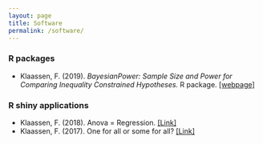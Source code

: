 ```yaml
---
layout: page
title: Software
permalink: /software/
---
```


### R packages

- Klaassen, F. (2019). *BayesianPower: Sample Size and Power for Comparing Inequality Constrained Hypotheses.* R package. [[webpage]](https://CRAN.R-project.org/package=BayesianPower)

### R shiny applications

- Klaassen, F. (2018). Anova = Regression. [[Link]](https://utrecht-university.shinyapps.io/Anova-Regression/)
- Klaassen, F. (2017). One for all or some for all? [[Link]](https://utrecht-university.shinyapps.io/OneForAll/)

